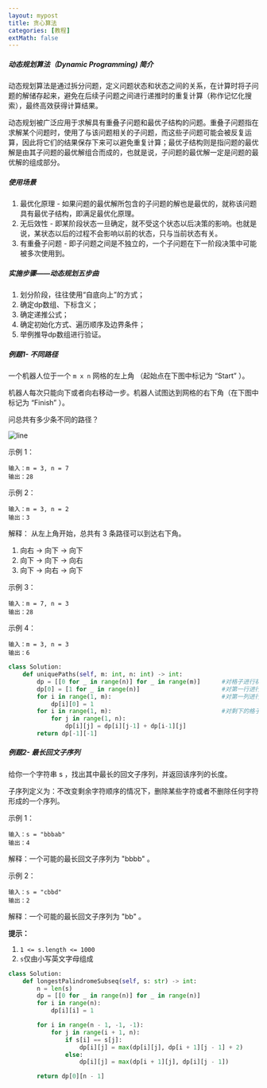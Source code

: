 ```yaml
---
layout: mypost
title: 贪心算法
categories: [教程]
extMath: false
---
```


##### 动态规划算法（Dynamic Programming) 简介
动态规划算法是通过拆分问题，定义问题状态和状态之间的关系，在计算时将子问题的解储存起来，避免在后续子问题之间进行递推时的重复计算（称作记忆化搜索），最终高效获得计算结果。

动态规划被广泛应用于求解具有重叠子问题和最优子结构的问题。重叠子问题指在求解某个问题时，使用了与该问题相关的子问题，而这些子问题可能会被反复运算，因此将它们的结果保存下来可以避免重复计算；最优子结构则是指问题的最优解是由其子问题的最优解组合而成的，也就是说，子问题的最优解一定是问题的最优解的组成部分。

##### 使用场景
1. 最优化原理 - 如果问题的最优解所包含的子问题的解也是最优的，就称该问题具有最优子结构，即满足最优化原理。
2. 无后效性 - 即某阶段状态一旦确定，就不受这个状态以后决策的影响。也就是说，某状态以后的过程不会影响以前的状态，只与当前状态有关。
3. 有重叠子问题 - 即子问题之间是不独立的，一个子问题在下一阶段决策中可能被多次使用到。

##### 实施步骤——动态规划五步曲

1. 划分阶段，往往使用“自底向上”的方式；
2. 确定dp数组、下标含义；
3. 确定递推公式；
4. 确定初始化方式、遍历顺序及边界条件；
5. 举例推导dp数组进行验证。

##### 例题1- 不同路径



一个机器人位于一个 `m x n` 网格的左上角 （起始点在下图中标记为 “Start” ）。

机器人每次只能向下或者向右移动一步。机器人试图达到网格的右下角（在下图中标记为 “Finish” ）。

问总共有多少条不同的路径？

![line](unique_path.png)

示例 1：
```
输入：m = 3, n = 7
输出：28
```

示例 2：
```
输入：m = 3, n = 2
输出：3
```

解释：
从左上角开始，总共有 3 条路径可以到达右下角。
1. 向右 -> 向下 -> 向下
2. 向下 -> 向下 -> 向右
3. 向下 -> 向右 -> 向下


示例 3：
```
输入：m = 7, n = 3
输出：28
```

示例 4：
```
输入：m = 3, n = 3
输出：6
```

```python
class Solution:
    def uniquePaths(self, m: int, n: int) -> int:
        dp = [[0 for _ in range(n)] for _ in range(m)]      #对格子进行初始化
        dp[0] = [1 for _ in range(n)]                       #对第一行进行初始化
        for i in range(1, m):                               #对第一列进行初始化
            dp[i][0] = 1
        for i in range(1, m):                               #对剩下的格子计算路径条数
            for j in range(1, n):
                dp[i][j] = dp[i][j-1] + dp[i-1][j]
        return dp[-1][-1]

```


##### 例题2- 最长回文子序列


给你一个字符串 s ，找出其中最长的回文子序列，并返回该序列的长度。

子序列定义为：不改变剩余字符顺序的情况下，删除某些字符或者不删除任何字符形成的一个序列。


示例 1：
```
输入：s = "bbbab"
输出：4
```
解释：一个可能的最长回文子序列为 "bbbb" 。


示例 2：
```
输入：s = "cbbd"
输出：2
```
解释：一个可能的最长回文子序列为 "bb" 。
 
**提示：**
1. `1 <= s.length <= 1000`
2. `s`仅由小写英文字母组成


```python
class Solution:
    def longestPalindromeSubseq(self, s: str) -> int:
        n = len(s)
        dp = [[0 for _ in range(n)] for _ in range(n)]
        for i in range(n):
            dp[i][i] = 1

        for i in range(n - 1, -1, -1):
            for j in range(i + 1, n):
                if s[i] == s[j]:
                    dp[i][j] = max(dp[i][j], dp[i + 1][j - 1] + 2)
                else:
                    dp[i][j] = max(dp[i + 1][j], dp[i][j - 1])

        return dp[0][n - 1]

```
